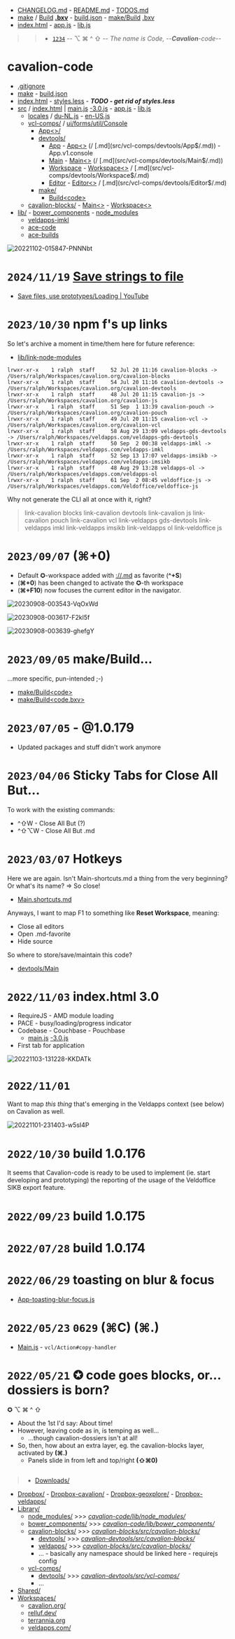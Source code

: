 * [CHANGELOG.md]() - [README.md]() - [TODOS.md]()
* [make](javascript:app.bubble(`openform`,{uri:`make/Build<code>`})) / [Build](`!!${B.i(`Hover<make/:>`)}`) **[.bxv](`!!${B.i(`Hover<make/:.bxv>`)}`)** - [build.json](src/:) - [make/Build]([:]) [.bxv]([make/Build:])
* [index.html]() - [app.js](src/:) - [lib.js](src/:) 

>> * [`1234`](`!`) -- ⌥ ⌘ ^ ⇧ -- _The name is Code, --**Cavalion**-code--_

# cavalion-code

* [.gitignore]()
* [make]() - [build.json](src/:)
* [index.html]() - [styles.less](src/:) - _**TODO - get rid of styles.less**_
* [src](:/) / [index.html](src/:) | [main.js](src/:) [-3.0.js](src/:) - [app.js](src/:) - [lib.js](src/:)
	* [locales](src/:/) / [du-NL.js](src/locales/:) - [en-US.js](src/locales/:)
	* [vcl-comps/](src/:) / [ui/forms/util/Console](src/vcl-comps/:.js)
		* [App<>/](src/vcl-comps/App$/)
		* [devtools/](src/vcl-comps/:) 
			- [App](src/vcl-comps/devtools/:.js) - [App<>](src/vcl-comps/devtools/App$/) (/ [.md](src/vcl-comps/devtools/App$/.md)) - App.v1.console
			- [Main](src/vcl-comps/devtools/:.js) - [Main<>](src/vcl-comps/devtools/Main$/) (/ [.md](src/vcl-comps/devtools/Main$/.md))
			- [Workspace](src/vcl-comps/devtools/:.js) - [Workspace<>](src/vcl-comps/devtools/Workspace$/) / [.md](src/vcl-comps/devtools/Workspace$/.md)
			- [Editor](src/vcl-comps/devtools/:.js) - [Editor<>](src/vcl-comps/devtools/Editor$/) / [.md](src/vcl-comps/devtools/Editor$/.md)
		* [make/](src/vcl-comps/:)
			- [Build\<code>](src/vcl-comps/make/Build$/code.js)
	* [cavalion-blocks/](src/:) - [Main<>](src/cavalion-blocks/Main.js) - [Workspace<>](src/cavalion-blocks/Workspace.js)
* [lib/]() - [bower_components](lib/:/) - [node_modules](lib/:/)
	* [veldapps-imkl](lib/node_modules/:/)
	* [ace-code](lib/node_modules/:/)
	* [ace-builds](lib/node_modules/:/)

![20221102-015847-PNNNbt](https://raw.githubusercontent.com/relluf/screenshots/master/20221102-015847-PNNNbt.png)

# `2024/11/19` [Save strings to file](https://chatgpt.com/c/673b6aaf-1784-8006-a907-48ff279d754f)

* [Save files, use prototypes/Loading | YouTube](https://youtu.be/xAuP-Mko8nE)

# `2023/10/30` npm f's up links

So let's archive a moment in time/them here for future reference:

* [lib/link-node-modules]()

>	
	lrwxr-xr-x    1 ralph  staff     52 Jul 20 11:16 cavalion-blocks -> /Users/ralph/Workspaces/cavalion.org/cavalion-blocks
	lrwxr-xr-x    1 ralph  staff     54 Jul 20 11:16 cavalion-devtools -> /Users/ralph/Workspaces/cavalion.org/cavalion-devtools
	lrwxr-xr-x    1 ralph  staff     48 Jul 20 11:15 cavalion-js -> /Users/ralph/Workspaces/cavalion.org/cavalion-js
	lrwxr-xr-x    1 ralph  staff     51 Sep  1 13:39 cavalion-pouch -> /Users/ralph/Workspaces/cavalion.org/cavalion-pouch
	lrwxr-xr-x    1 ralph  staff     49 Jul 20 11:15 cavalion-vcl -> /Users/ralph/Workspaces/cavalion.org/cavalion-vcl
	lrwxr-xr-x    1 ralph  staff     58 Aug 29 13:09 veldapps-gds-devtools -> /Users/ralph/Workspaces/veldapps.com/veldapps-gds-devtools
	lrwxr-xr-x    1 ralph  staff     50 Sep  2 00:38 veldapps-imkl -> /Users/ralph/Workspaces/veldapps.com/veldapps-imkl
	lrwxr-xr-x    1 ralph  staff     52 Sep 13 17:07 veldapps-imsikb -> /Users/ralph/Workspaces/veldapps.com/veldapps-imsikb
	lrwxr-xr-x    1 ralph  staff     48 Aug 29 13:28 veldapps-ol -> /Users/ralph/Workspaces/veldapps.com/veldapps-ol
	lrwxr-xr-x    1 ralph  staff     61 Sep  2 08:45 veldoffice-js -> /Users/ralph/Workspaces/veldapps.com/Veldoffice/veldoffice-js

Why not generate the CLI all at once with it, right?

>	link-cavalion blocks
	link-cavalion devtools
	link-cavalion js
	link-cavalion pouch
	link-cavalion vcl
	link-veldapps gds-devtools
	link-veldapps imkl
	link-veldapps imsikb
	link-veldapps ol
	link-veldoffice js

# `2023/09/07` (⌘+0)

* Default ✪-workspace added with [://.md]() as favorite (**^+S**)
* (**⌘+0**) has been changed to activate the ✪-th workspace
* (**⌘+F10**) now focuses the current editor in the navigator.

![20230908-003543-VqOxWd](https://raw.githubusercontent.com/relluf/screenshots/master/uPic/202309/20230908-003543-VqOxWd.png)

![20230908-003617-F2kl5f](https://raw.githubusercontent.com/relluf/screenshots/master/uPic/202309/20230908-003617-F2kl5f.png)

![20230908-003639-ghefgY](https://raw.githubusercontent.com/relluf/screenshots/master/uPic/202309/20230908-003639-ghefgY.png)

# `2023/09/05` make/Build...

...more specific, pun-intended ;-)

* [make/Build\<code>](())
* [make/Build\<code.bxv\>](javascript:app.bubble(`openform`,{uri:`make/Build<code>`}))

# `2023/07/05` - @1.0.179

* Updated packages and stuff didn't work anymore

# `2023/04/06` Sticky Tabs for Close All But...

To work with the existing commands:

* ^⇧W - Close All But (?)
* ^⇧⌥W - Close All But .md

# `2023/03/07` Hotkeys

Here we are again. Isn't Main-shortcuts.md a thing from the very beginning? Or what's its name? => So close!

* [Main.shortcuts.md](/Library/vcl-comps/devtools/:)

Anyways, I want to map F1 to something like **Reset Workspace**, meaning:

* Close all editors
* Open .md-favorite
* Hide source

So where to store/save/maintain this code? 

* [devtools/Main](())

# `2022/11/03` index.html 3.0

* RequireJS - AMD module loading
* PACE - busy/loading/progress indicator
* Codebase - Couchbase - Pouchbase
	* [main.js](src/:) [-3.0.js](src/:)
* First tab for application

![20221103-131228-KKDATk](https://raw.githubusercontent.com/relluf/screenshots/master/20221103-131228-KKDATk.png)

# `2022/11/01` 

Want to map _this thing_ that's emerging in the Veldapps context (see below) on Cavalion as well.

![20221101-231403-w5sI4P](https://raw.githubusercontent.com/relluf/screenshots/master/20221101-231403-w5sI4P.png)

# `2022/10/30` build 1.0.176

It seems that Cavalion-code is ready to be used to implement (ie. start developing and prototyping) the reporting of the usage of the Veldoffice SIKB export feature.

# `2022/09/23` build 1.0.175

# `2022/07/28` build 1.0.174

# `2022/06/29` toasting on blur & focus

* [App-toasting-blur-focus.js](snips/:)

# `2022/05/23` `0629` (⌘C) (⌘.)

* [Main.js](src/vcl-comps/devtools/Main.js) - `vcl/Action#copy-handler` 

# `2022/05/21` ✪ code goes blocks, or... dossiers is born?

✪ ⌥ ⌘ ^ ⇧

* About the 1st I'd say: About time! 
* However, leaving code as in, is temping as well... 
	* ...though cavalion-dossiers isn't at all!
* So, then, how about an extra layer, eg. the cavalion-blocks layer, activated by **(⌘.)**
	* Panels slide in from left and top/right **(⇧⌘0)**

##

> * [Downloads/](/:)
* [Dropbox/](/:) - [Dropbox-cavalion/](/:) - [Dropbox-geoxplore/](/:) - [Dropbox-veldapps/](/:)
* [Library/](/:)
	* [node\_modules/](/Library/:) >>> _[cavalion-code/lib/node\_modules/](/Workspaces/cavalion.org/:)_
	* [bower\_components/](/Library/:) >>> _[cavalion-code/lib/bower\_components/](/Workspaces/cavalion.org/:)_
	* [cavalion-blocks/](/Library/:) >>> _[cavalion-blocks/src/cavalion-blocks/](/Workspaces/cavalion.org/:)_
		* [devtools/](/Library/cavalion-blocks/:) >>> _[cavalion-devtools/src/cavalion-blocks/](/Workspaces/cavalion.org/:)_
		* [veldapps/](/Library/cavalion-blocks/:) >>> _[cavalion-blocks/src/cavalion-blocks/](/Workspaces/cavalion.org/:)_
		* ... - basically any namespace should be linked here - requirejs config
	* [vcl-comps/](/Library/:) 
		* [devtools/](/Library/vcl-comps/:) >>> _[cavalion-devtools/src/vcl-comps/](/Workspaces/cavalion.org/:)_
		* ...
* [Shared/](/:)
* [Workspaces/](/:)
	* [cavalion.org/](/Workspaces/:)
	* [relluf.dev/](/Workspaces/:)
	* [terrannia.org](/Workspaces/:)
	* [veldapps.com/](/Workspaces/:)